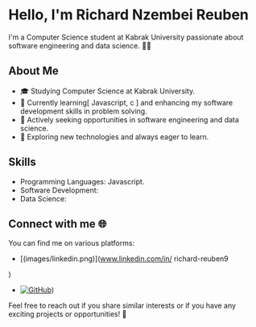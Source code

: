 # Hello, I'm Richard Nzembei Reuben

I'm a Computer Science student at Kabrak University passionate about software engineering and data science. 👨‍💻

## About Me

- 🎓 Studying Computer Science at Kabrak University.
- 🌱 Currently learning[ Javascript, c  ] and enhancing my software development skills in problem solving.
- 💼 Actively seeking opportunities in software engineering and data science.
- 🤔 Exploring new technologies and always eager to learn.

## Skills

- Programming Languages: Javascript.
- Software Development: 
- Data Science:

## Connect with me 🌐



You can find me on various platforms:

- [(images/linkedin.png)](www.linkedin.com/in/
richard-reuben9

)
- [![GitHub](github.png)](https://github.com/your_username))

Feel free to reach out if you share similar interests or if you have any exciting projects or opportunities! 🚀

